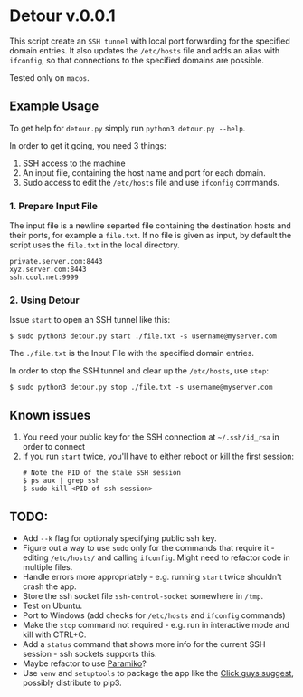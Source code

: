 # Detour v.0.0.1

This script create an `SSH tunnel` with local port forwarding for the specified domain entries. It also updates the `/etc/hosts` file and adds an alias with `ifconfig`, so that connections to the specified domains are possible.

Tested only on `macos`.

## Example Usage

To get help for `detour.py` simply run `python3 detour.py --help`.

In order to get it going, you need 3 things:

1. SSH access to the machine
2. An input file, containing the host name and port for each domain.
3. Sudo access to edit the `/etc/hosts` file and use `ifconfig` commands.

### 1. Prepare Input File

The input file is a newline separted file containing the destination hosts and their ports, for example a `file.txt`.
If no file is given as input, by default the script uses the `file.txt` in the local directory.

```
private.server.com:8443
xyz.server.com:8443
ssh.cool.net:9999
```

### 2. Using Detour

Issue `start` to open an SSH tunnel like this:

```shell
$ sudo python3 detour.py start ./file.txt -s username@myserver.com
```
The `./file.txt` is the Input File with the specified domain entries.

In order to stop the SSH tunnel and clear up the `/etc/hosts`, use `stop`:

```shell
$ sudo python3 detour.py stop ./file.txt -s username@myserver.com
```

## Known issues
1. You need your public key for the SSH connection at `~/.ssh/id_rsa` in order to connect
2. If you run `start` twice, you'll have to either reboot or kill the first session:
    ```shell
    # Note the PID of the stale SSH session
    $ ps aux | grep ssh
    $ sudo kill <PID of ssh session>
    ```

## TODO:
* Add `--k` flag for optionaly specifying public ssh key.
* Figure out a way to use `sudo` only for the commands that require it - editing `/etc/hosts/` and calling `ifconfig`. Might need to refactor code in multiple files.
* Handle errors more appropriately - e.g. running `start` twice shouldn't crash the app.
* Store the ssh socket file `ssh-control-socket` somewhere in `/tmp`.
* Test on Ubuntu.
* Port to Windows (add checks for `/etc/hosts` and `ifconfig` commands)
* Make the `stop` command not required - e.g. run in interactive mode and kill with CTRL+C.
* Add a `status` command that shows more info for the current SSH session - ssh sockets supports this.
* Maybe refactor to use [Paramiko](https://github.com/paramiko/paramiko)?
* Use `venv` and `setuptools` to package the app like the [Click guys suggest](https://click.palletsprojects.com/en/7.x/quickstart/#switching-to-setuptools), possibly distribute to pip3.
